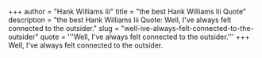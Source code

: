 +++
author = "Hank Williams Iii"
title = "the best Hank Williams Iii Quote"
description = "the best Hank Williams Iii Quote: Well, I've always felt connected to the outsider."
slug = "well-ive-always-felt-connected-to-the-outsider"
quote = '''Well, I've always felt connected to the outsider.'''
+++
Well, I've always felt connected to the outsider.
